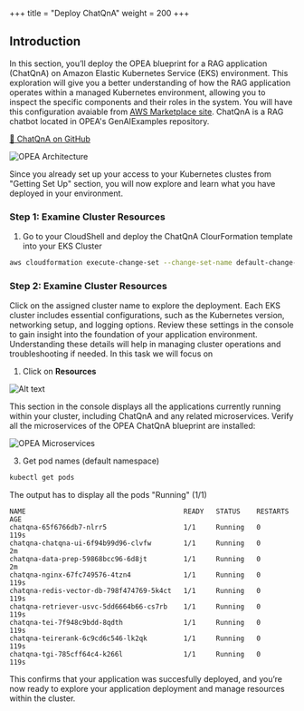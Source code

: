 +++
title = "Deploy ChatQnA"
weight = 200
+++
## Introduction
In this section, you’ll deploy the OPEA blueprint for a RAG application (ChatQnA) on Amazon Elastic Kubernetes Service (EKS) environment.  This exploration will give you a better understanding of how the RAG application operates within a managed Kubernetes environment, allowing you to inspect the specific components and their roles in the system. You will have this configuration avaiable from [AWS Marketplace site](https://aws.amazon.com/marketplace/pp/prodview-yxrr7gseopq5e). ChatQnA is a RAG chatbot located in OPEA's GenAIExamples repository. 

[🔗 ChatQnA on GitHub](https://github.com/opea-project/GenAIExamples/tree/main/ChatQnA)

![OPEA Architecture](/images/opeaad.png)

Since you already set up your access to your Kubernetes clustes from "Getting Set Up" section, you will now explore and learn what you have deployed in your environment.

### Step 1: Examine Cluster Resources

1. Go to your CloudShell and deploy the ChatQnA ClourFormation template into your EKS Cluster

```bash
aws cloudformation execute-change-set --change-set-name default-change-set --stack-name OpeaChatQnAStack
```

### Step 2: Examine Cluster Resources

Click on the assigned cluster name to explore the deployment. Each EKS cluster includes essential configurations, such as the Kubernetes version, networking setup, and logging options. Review these settings in the console to gain insight into the foundation of your application environment. Understanding these details will help in managing cluster operations and troubleshooting if needed.
In this task we will focus on

1. Click on **Resources**

![Alt text](/images/resources.png)

This section in the console displays all the applications currently running within your cluster, including ChatQnA and any related microservices. Verify all the microservices of the OPEA ChatQnA blueprint are installed:

![OPEA Microservices](/images/services.png)

3. Get pod names (default namespace)

```bash
kubectl get pods
``` 

The output has to display all the pods "Running" (1/1)

```
NAME                                       READY   STATUS    RESTARTS   AGE
chatqna-65f6766db7-nlrr5                   1/1     Running   0          119s
chatqna-chatqna-ui-6f94b99d96-clvfw        1/1     Running   0          2m
chatqna-data-prep-59868bcc96-6d8jt         1/1     Running   0          2m
chatqna-nginx-67fc749576-4tzn4             1/1     Running   0          119s
chatqna-redis-vector-db-798f474769-5k4ct   1/1     Running   0          119s
chatqna-retriever-usvc-5dd6664b66-cs7rb    1/1     Running   0          119s
chatqna-tei-7f948c9bdd-8qdth               1/1     Running   0          119s
chatqna-teirerank-6c9cd6c546-lk2qk         1/1     Running   0          119s
chatqna-tgi-785cff64c4-k266l               1/1     Running   0          119s
```

This confirms that your application was succesfully deployed, and you’re now ready to explore your application deployment and manage resources within the cluster.
